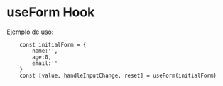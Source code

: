 
# useForm Hook

Ejemplo de uso:


```
    const initialForm = {
        name:'',
        age:0,
        email:''
    }
    const [value, handleInputChange, reset] = useForm(initialForm)
```


